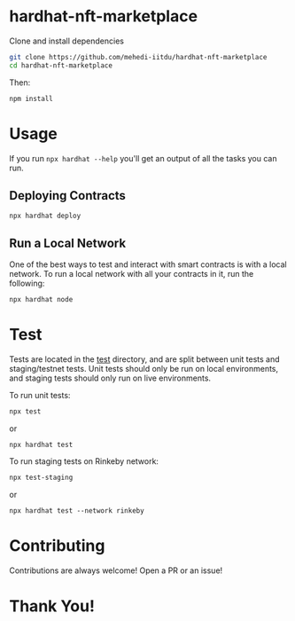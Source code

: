 # hardhat-nft-marketplace

Clone and install dependencies

```bash
git clone https://github.com/mehedi-iitdu/hardhat-nft-marketplace
cd hardhat-nft-marketplace
```

Then:

```
npm install
```

# Usage

If you run `npx hardhat --help` you'll get an output of all the tasks you can run.

## Deploying Contracts

```
npx hardhat deploy
```

## Run a Local Network

One of the best ways to test and interact with smart contracts is with a local network. To run a local network with all your contracts in it, run the following:

```
npx hardhat node
```

# Test

Tests are located in the [test](./test/) directory, and are split between unit tests and staging/testnet tests. Unit tests should only be run on local environments, and staging tests should only run on live environments.

To run unit tests:

```bash
npx test
```

or

```
npx hardhat test
```

To run staging tests on Rinkeby network:

```bash
npx test-staging
```

or

```
npx hardhat test --network rinkeby
```

# Contributing

Contributions are always welcome! Open a PR or an issue!

# Thank You!
